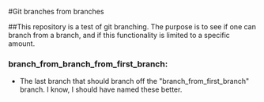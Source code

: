 #Git branches from branches

##This repository is a test of git branching. The purpose is to see if one can branch from a branch, and if this functionality is limited to a specific amount.



### branch_from_branch_from_first_branch:

* The last branch that should branch off the "branch_from_first_branch" branch. I know, I should have named these better.
